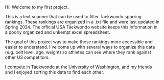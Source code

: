 Hi! Welcome to my first project.

This is a text scanner that can be used to filter Taekwondo sparring rankings.
These rankings are organized in a .txt file and were last updated in Spring 2024.
The official USA Taekwondo website keeps this information in a poorly organized and unkempt excel spreadsheet.

The goal of this project was to make these rankings more accessible and easier to understand.
I've come up with several ways to organize this data (e.g. belt level, age, weight) so athletes can see where they rank against other US competitors.

I compete in Taekwondo at the University of Washington, and my friends and I enjoyed sorting this data to find each other.

